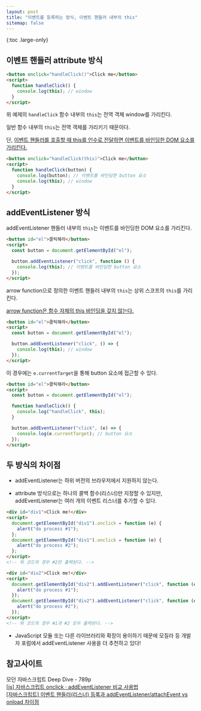 ```yaml
---
layout: post
title: "이벤트를 등록하는 방식, 이벤트 핸들러 내부의 this"
sitemap: false
---
```


{:toc .large-only}

## 이벤트 핸들러 attribute 방식

```html
<button onclick="handleClick()">Click me</button>
<script>
  function handleClick() {
    console.log(this); // window
  }
</script>
```

위 예제의 `handleClick` 함수 내부의 `this`는 전역 객체 window를 가리킨다.

일반 함수 내부의 `this`는 전역 객체를 가리키기 때문이다.

단, <u>이벤트 핸들러를 호출할 때 this를 인수로 전달하면 이벤트를 바인딩한 DOM 요소를 가리킨다.</u>

```html
<button onclick="handleClick(this)">Click me</button>
<script>
  function handleClick(button) {
    console.log(button); // 이벤트를 바인딩한 button 요소
    console.log(this); // window
  }
</script>
```

## addEventListener 방식

addEventListener 핸들러 내부의 `this`는 이벤트를 바인딩한 DOM 요소를 가리킨다.

```html
<button id="el">클릭해라</button>
<script>
  const button = document.getElementById("el");

  button.addEventListener("click", function () {
    console.log(this); // 이벤트를 바인딩한 button 요소
  });
</script>
```

arrow function으로 정의한 이벤트 핸들러 내부의 `this`는 상위 스코프의 `this`를 가리킨다.

<u>arrow function은 함수 자체의 this 바인딩을 갖지 않는다.</u>

```html
<button id="el">클릭해라</button>
<script>
  const button = document.getElementById("el");

  button.addEventListener("click", () => {
    console.log(this); // window
  });
</script>
```

이 경우에는 `e.currentTarget`을 통해 button 요소에 접근할 수 있다.

```html
<button id="el">클릭해라</button>
<script>
  const button = document.getElementById("el");

  function handleClick() {
    console.log("handleClick", this);
  }

  button.addEventListener("click", (e) => {
    console.log(e.currentTarget); // button 요소
  });
</script>
```

## 두 방식의 차이점

- addEventListener는 하위 버전의 브라우저에서 지원하지 않는다.

- attribute 방식으로는 하나의 콜백 함수(리스너)만 지정할 수 있지만, addEventListener는 여러 개의 이벤트 리스너를 추가할 수 있다.

```html
<div id="div1">Click me!</div>
<script>
  document.getElementById("div1").onclick = function (e) {
    alert("do process #1");
  };
  document.getElementById("div1").onclick = function (e) {
    alert("do process #2");
  };
</script>
<!-- 위 코드의 경우 #2만 출력된다. -->

<div id="div2">Click me!</div>
<script>
  document.getElementById("div2").addEventListener("click", function (e) {
    alert("do process #1");
  });
  document.getElementById("div2").addEventListener("click", function (e) {
    alert("do process #2");
  });
</script>
<!-- 위 코드의 경우 #1과 #2 모두 출력된다. -->
```

- JavaScript 모듈 또는 다른 라이브러리와 확장이 용이하기 때문에 모질라 등 개발자 포럼에서 addEventListener 사용을 더 추천하고 있다!

## 참고사이트

모던 자바스크립트 Deep Dive - 789p<br/>
[[js] 자바스크립트 onclick · addEventListener 비교 사용법](https://goddino.tistory.com/68)<br/>
[[자바스크립트] 이벤트 핸들러(리스너) 등록과 addEventListener/attachEvent vs onload 차이점](https://unikys.tistory.com/312)

